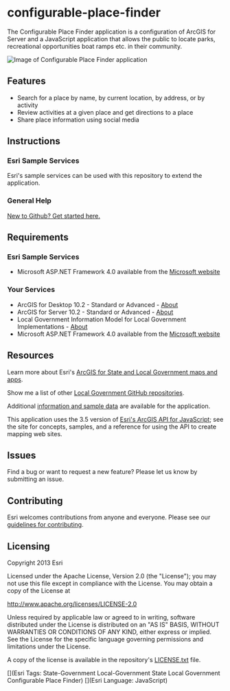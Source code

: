 # configurable-place-finder

The Configurable Place Finder application is a configuration of ArcGIS for Server and a JavaScript application
that allows the public to locate parks, recreational opportunities boat ramps etc. in their community.

![Image of Configurable Place Finder application](https://raw.github.com/Esri/configurable-place-finder/master/configurable-place-finder.png "Configurable Place Finder application")

## Features

* Search for a place by name, by current location, by address, or by activity
* Review activities at a given place and get directions to a place
* Share place information using social media

## Instructions

### Esri Sample Services

Esri's sample services can be used with this repository to extend the application.


### General Help
[New to Github? Get started here.](http://htmlpreview.github.com/?https://github.com/Esri/esri.github.com/blob/master/help/esri-getting-to-know-github.html)

## Requirements

### Esri Sample Services

* Microsoft ASP.NET Framework 4.0 available from the [Microsoft website](http://www.microsoft.com/en-us/download/details.aspx?id=17851)

### Your Services

* ArcGIS for Desktop 10.2 - Standard or Advanced - [About](http://www.esri.com/software/arcgis/arcgis-for-desktop)
* ArcGIS for Server 10.2 - Standard or Advanced - [About](http://www.esri.com/software/arcgis/arcgisserver)
* Local Government Information Model for Local Government Implementations - [About](http://www.arcgis.com/home/item.html?id=ae175b36c4154dda987127dff879350d)
* Microsoft ASP.NET Framework 4.0 available from the [Microsoft website](http://www.microsoft.com/en-us/download/details.aspx?id=17851)

## Resources

Learn more about Esri's [ArcGIS for State and Local Government maps and apps](http://resources.arcgis.com/en/communities/state-government/).

Show me a list of other [Local Government GitHub repositories](http://esri.github.io/#Government).

Additional [information and sample data](http://www.arcgis.com/home/item.html?id=a57e96b9240e4311b7fd863b80a6d389)
are available for the application.

This application uses the 3.5 version of
[Esri's ArcGIS API for JavaScript](http://help.arcgis.com/en/webapi/javascript/arcgis/);
see the site for concepts, samples, and a reference for using the API to create mapping web sites.

## Issues

Find a bug or want to request a new feature?  Please let us know by submitting an issue.

## Contributing

Esri welcomes contributions from anyone and everyone.
Please see our [guidelines for contributing](https://github.com/esri/contributing).

## Licensing

Copyright 2013 Esri

Licensed under the Apache License, Version 2.0 (the "License");
you may not use this file except in compliance with the License.
You may obtain a copy of the License at

   http://www.apache.org/licenses/LICENSE-2.0

Unless required by applicable law or agreed to in writing, software
distributed under the License is distributed on an "AS IS" BASIS,
WITHOUT WARRANTIES OR CONDITIONS OF ANY KIND, either express or implied.
See the License for the specific language governing permissions and
limitations under the License.

A copy of the license is available in the repository's
[LICENSE.txt](https://raw.github.com/Esri/configurable-place-finder/master/LICENSE.txt) file.

[](Esri Tags: State-Government Local-Government State Local Government Configurable Place Finder)
[](Esri Language: JavaScript)
